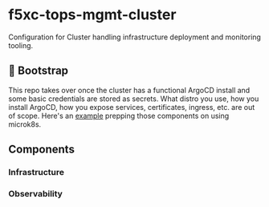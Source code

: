 # f5xc-tops-mgmt-cluster
Configuration for Cluster handling infrastructure deployment and monitoring tooling.

## 🥾 Bootstrap
This repo takes over once the cluster has a functional ArgoCD install and some basic credentials are stored as secrets.
What distro you use, how you install ArgoCD, how you expose services, certificates, ingress, etc. are out of scope.
Here's an [example](./bootstrap.md) prepping those components on using microk8s.

## Components

### Infrastructure

### Observability



